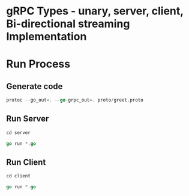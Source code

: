 # gRPC Types - unary, server, client, Bi-directional streaming Implementation

# Run Process

## Generate code  
```go
protoc --go_out=. --go-grpc_out=. proto/greet.proto    
```

## Run Server
```go
cd server

go run *.go  
```

## Run Client
```go
cd client

go run *.go  
```
